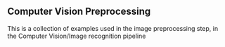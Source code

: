 ## Computer Vision Preprocessing
This is a collection of examples used in the image preprocessing step, in the Computer Vision/Image recognition pipeline
